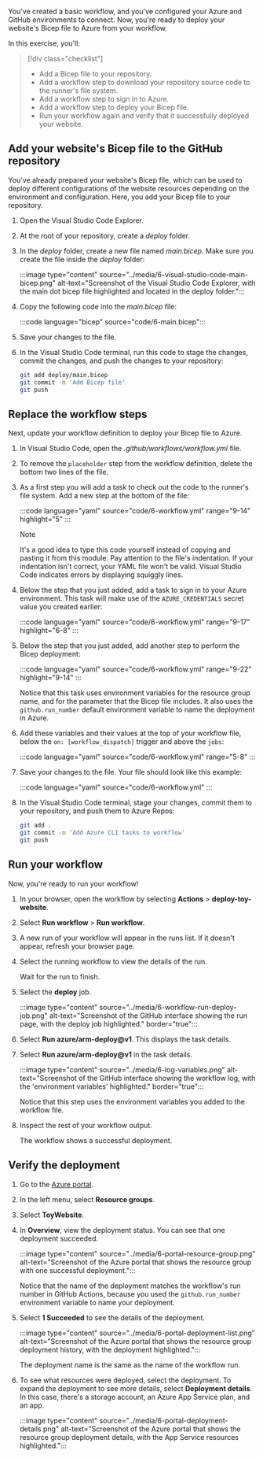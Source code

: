 You've created a basic workflow, and you've configured your Azure and GitHub environments to connect. Now, you're ready to deploy your website's Bicep file to Azure from your workflow.

In this exercise, you'll:

> [!div class="checklist"]
> * Add a Bicep file to your repository.
> * Add a workflow step to download your repository source code to the runner's file system.
> * Add a workflow step to sign in to Azure.
> * Add a workflow step to deploy your Bicep file.
> * Run your workflow again and verify that it successfully deployed your website.

## Add your website's Bicep file to the GitHub repository

You've already prepared your website's Bicep file, which can be used to deploy different configurations of the website resources depending on the environment and configuration. Here, you add your Bicep file to your repository.

1. Open the Visual Studio Code Explorer.

1. At the root of your repository, create a *deploy* folder.

1. In the *deploy* folder, create a new file named *main.bicep*. Make sure you create the file inside the *deploy* folder:

   :::image type="content" source="../media/6-visual-studio-code-main-bicep.png" alt-text="Screenshot of the Visual Studio Code Explorer, with the main dot bicep file highlighted and located in the deploy folder.":::

1. Copy the following code into the *main.bicep* file:

   :::code language="bicep" source="code/6-main.bicep":::

1. Save your changes to the file.

1. In the Visual Studio Code terminal, run this code to stage the changes, commit the changes, and push the changes to your repository:

   ```bash
   git add deploy/main.bicep
   git commit -m 'Add Bicep file'
   git push
   ```

## Replace the workflow steps

Next, update your workflow definition to deploy your Bicep file to Azure.

1. In Visual Studio Code, open the *.github/workflows/workflow.yml* file.

1. To remove the `placeholder` step from the workflow definition, delete the bottom two lines of the file.

1. As a first step you will add a task to check out the code to the runner's file system. Add a new step at the bottom of the file:

   :::code language="yaml" source="code/6-workflow.yml" range="9-14" highlight="5" :::

   > [!NOTE]
   > It's a good idea to type this code yourself instead of copying and pasting it from this module. Pay attention to the file's indentation. If your indentation isn't correct, your YAML file won't be valid. Visual Studio Code indicates errors by displaying squiggly lines.

1. Below the step that you just added, add a task to sign in to your Azure environment. This task will make use of the `AZURE_CREDENTIALS` secret value you created earlier:

   :::code language="yaml" source="code/6-workflow.yml" range="9-17" highlight="6-8" :::

1. Below the step that you just added, add another step to perform the Bicep deployment:

   :::code language="yaml" source="code/6-workflow.yml" range="9-22" highlight="9-14" :::

   Notice that this task uses environment variables for the resource group name, and for the parameter that the Bicep file includes. It also uses the `github.run_number` default environment variable to name the deployment in Azure.

1. Add these variables and their values at the top of your workflow file, below the `on: [workflow_dispatch]` trigger and above the `jobs`: 

   :::code language="yaml" source="code/6-workflow.yml" range="5-8" :::

1. Save your changes to the file. Your file should look like this example:

   :::code language="yaml" source="code/6-workflow.yml" :::

1. In the Visual Studio Code terminal, stage your changes, commit them to your repository, and push them to Azure Repos:

   ```bash
   git add .
   git commit -m 'Add Azure CLI tasks to workflow'
   git push
   ```

## Run your workflow

Now, you're ready to run your workflow!

1. In your browser, open the workflow by selecting **Actions** > **deploy-toy-website**. 

1. Select **Run workflow** > **Run workflow**.

1. A new run of your workflow will appear in the runs list. If it doesn't appear, refresh your browser page.

1. Select the running workflow to view the details of the run.

   Wait for the run to finish.

1. Select the **deploy** job.

   :::image type="content" source="../media/6-workflow-run-deploy-job.png" alt-text="Screenshot of the GitHub interface showing the run page, with the deploy job highlighted." border="true":::

1. Select **Run azure/arm-deploy@v1**. This displays the task details.

1. Select **Run azure/arm-deploy@v1** in the task details. 

   :::image type="content" source="../media/6-log-variables.png" alt-text="Screenshot of the GitHub interface showing the workflow log, with the 'environment variables' highlighted." border="true":::

   Notice that this step uses the environment variables you added to the workflow file.

1. Inspect the rest of your workflow output.

   The workflow shows a successful deployment.

## Verify the deployment

1. Go to the [Azure portal](https://portal.azure.com?azure-portal=true).

1. In the left menu, select **Resource groups**.

1. Select **ToyWebsite**.

1. In **Overview**, view the deployment status. You can see that one deployment succeeded.

   :::image type="content" source="../media/6-portal-resource-group.png" alt-text="Screenshot of the Azure portal that shows the resource group with one successful deployment.":::

   Notice that the name of the deployment matches the workflow's run number in GitHub Actions, because you used the `github.run_number` environment variable to name your deployment.

1. Select **1 Succeeded** to see the details of the deployment.

   :::image type="content" source="../media/6-portal-deployment-list.png" alt-text="Screenshot of the Azure portal that shows the resource group deployment history, with the deployment highlighted.":::

   The deployment name is the same as the name of the workflow run.

1. To see what resources were deployed, select the deployment. To expand the deployment to see more details, select **Deployment details**. In this case, there's a storage account, an Azure App Service plan, and an app.

   :::image type="content" source="../media/6-portal-deployment-details.png" alt-text="Screenshot of the Azure portal that shows the resource group deployment details, with the App Service resources highlighted.":::
